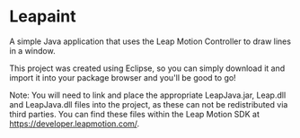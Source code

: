 Leapaint
========

A simple Java application that uses the Leap Motion Controller to draw lines in a window.

This project was created using Eclipse, so you can simply download it and import it into your package browser and you'll
be good to go!

Note: You will need to link and place the appropriate LeapJava.jar, Leap.dll and LeapJava.dll files into the project, as these can not be redistributed via third parties.  You can find these files within the Leap Motion SDK at https://developer.leapmotion.com/.
